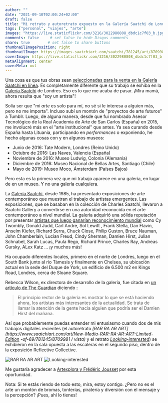 ```yaml
---
author: ""
date: "2021-09-10T02:00:24+02:00"
draft: false
title: "Mi retrato y autoretrato expuesto en la Galería Saatchi de Londres"
tags: ["personal", "viajes", "arte"]
images: "https://live.staticflickr.com/3216/3022980808_dbdc1c7f03_b.jpg"
comments: false     # set false to hide Disqus comments
share: true        # set false to share buttons
thumbnailImagePosition: right
thumbnailImage: https://images.saatchiart.com/saatchi/781245/art/8709981/7773522-BEHKCIHS-8.jpg
coverImage: https://live.staticflickr.com/3216/3022980808_dbdc1c7f03_b.jpg
metaAlignment: center
coverMeta: out
---
```


Una cosa es que tus obras sean [seleccionadas para la venta en la Galería Saatchi en línea](https://www.saatchiart.com/jorgecortell). Es completamente diferente que su trabajo se exhiba en la [Galería Saatchi](https://www.saatchigallery.com/) de Londres. Eso es lo que me acaba de pasar. ¡Mira mamá, ahora resulta que "soy un artista"!

<!--more-->

Solía ​​ser que "mi *arte* es solo para mí, no sé si le interesa a alguien más, pero no me importa". Incluso subí un montón de "proyectos de arte futuros" a Tumblr. Luego, de alguna manera, desde que fui nombrado Asesor Tecnológico de la Real Academia de Arte de San Carlos (España) en 2015, me involucré más en el "arte institucional" que antes. Ya sea curando desde España hasta Lituania, participando en *performances* o exponiendo, he hecho algunas cosas con y en algunos museos:

- Junio ​​de 2016: Tate Modern, Londres (Reino Unido)
- Octubre de 2016: Las Naves, Valencia (España)
- Noviembre de 2016: Museo Ludwig, Colonia (Alemania)
- Diciembre de 2016: Museo Nacional de Bellas Artes, Santiago (Chile)
- Mayo de 2019: Museo Moco, Ámsterdam (Países Bajos)

Pero esta es la primera vez que mi trabajo aparece en una galería, en lugar de en un museo. Y no una galería cualquiera.

La [Galería Saatchi](https://www.saatchigallery.com/), desde 1985, ha presentado exposiciones de arte contemporáneo que muestran el trabajo de artistas emergentes. Las exposiciones, que se basaban en la colección de Charles Saatchi, llevaron a Saatchi Gallery a convertirse en una autoridad reconocida en el arte contemporáneo a nivel mundial. La galería adquirió una sólida reputación por presentar [artistas que luego ganarían reconocimiento mundial](https://www.saatchigallery.com/about/35-years-of-art) como Cy Twombly, Donald Judd, Carl Andre, Sol Lewitt , Frank Stella, Dan Flavin, Anselm Kiefer, Richard Serra, Chuck Close, Philip Guston, Bruce Nauman, John Chamberlain, Lucian Freud, Cindy Sherman, Damien Hirst, Julian Schnabel, Sarah Lucas, Paula Rego, Richard Prince, Charles Ray, Andreas Gursky, ALex Katz ... ¡y muchos más!

Ha ocupado diferentes locales, primero en el norte de Londres, luego en el South Bank junto al río Támesis y finalmente en Chelsea, su ubicación actual en la sede del Duque de York, un edificio de 6.500 m2 en Kings Road, Londres, cerca de Sloane Square.

Rebecca Wilson, ex directora de desarrollo de la galería, fue citada en [un artículo de The Guardian](https://www.theguardian.com/artanddesign/2008/dec/14/saatchi-revolution-continues-china-art) diciendo :

> El principio rector de la galería es mostrar lo que se está haciendo ahora, los artistas más interesantes de la actualidad. Se trata de llamar la atención de la gente hacia alguien que podría ser el Damien Hirst del mañana.

Así que probablemente puedas entender mi entusiasmo cuando dos de mis trabajos digitales recientes (el autoretrato *[RAR RA AR ART](https://www.saatchiart.com/art/New-Media-RAR-RA-AR-ART-Limited-Edition -of-69/781245/8709981 / vista)* y el retrato *[Looking-interested](https://www.saatchiart.com/art/New-Media-looking-interested-Limited-Edition-of-99/781245/8710188/view)*) se exhibieron en la sala opuesta a las escaleras en el segundo piso, dentro de la exposición Reflective Collective.

![RAR RA AR ART](https://images.saatchiart.com/saatchi/781245/art/8709981/7773522-BEHKCIHS-8.jpg)
![Looking-interested](https://images.saatchiart.com/saatchi/781245/art/8710188/7773729-JQOPXAJG-8.jpg)

Me gustaría agradecer a [Artexplora y Frédéric Jousset](https://artexplora.org/en/who-are-we/) por esta oportunidad.

Nota: Si te estás riendo de todo esto, mira, estoy contigo. ¿Pero no es el arte un montón de bromas, tonterías, piratería y diversión con el mensaje y la percepción? ¡Pues, ahí lo tienes!

